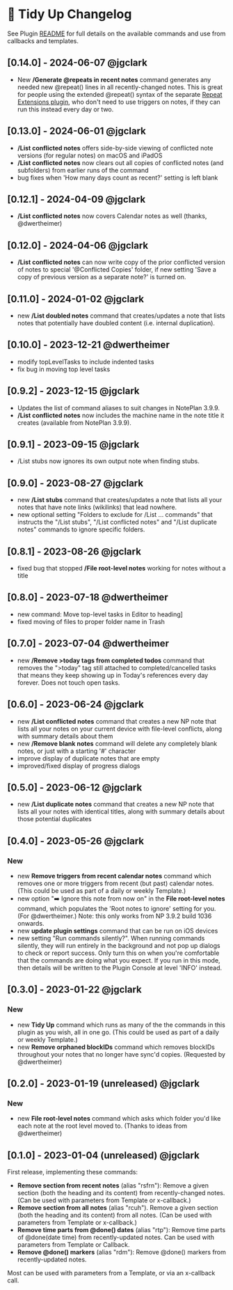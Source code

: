 # 🧹 Tidy Up Changelog
See Plugin [README](https://github.com/NotePlan/plugins/blob/main/np.Tidy/README.md) for full details on the available commands and use from callbacks and templates.

## [0.14.0] - 2024-06-07 @jgclark
- New **/Generate @repeats in recent notes** command generates any needed new @repeat() lines in all recently-changed notes. This is great for people using the extended @repeat() syntax of the separate [Repeat Extensions plugin](https://github.com/NotePlan/plugins/blob/main/jgclark.RepeatExtensions/README.md), who don't need to use triggers on notes, if they can run this instead every day or two.

## [0.13.0] - 2024-06-01 @jgclark
- **/List conflicted notes** offers side-by-side viewing of conflicted note versions (for regular notes) on macOS and iPadOS
- **/List conflicted notes** now clears out all copies of conflicted notes (and subfolders) from earlier runs of the command
- bug fixes when 'How many days count as recent?' setting is left blank

## [0.12.1] - 2024-04-09 @jgclark
- **/List conflicted notes** now covers Calendar notes as well (thanks, @dwertheimer)

## [0.12.0] - 2024-04-06 @jgclark
- **/List conflicted notes** can now write copy of the prior conflicted version of notes to special '@Conflicted Copies' folder, if new setting 'Save a copy of previous version as a separate note?' is turned on.

## [0.11.0] - 2024-01-02 @jgclark
- new **/List doubled notes** command that creates/updates a note that lists notes that potentially have doubled content (i.e. internal duplication).

## [0.10.0] - 2023-12-21 @dwertheimer
- modify topLevelTasks to include indented tasks
- fix bug in moving top level tasks

## [0.9.2] - 2023-12-15 @jgclark
- Updates the list of command aliases to suit changes in NotePlan 3.9.9.
- **/List conflicted notes** now includes the machine name in the note title it creates (available from NotePlan 3.9.9).

## [0.9.1] - 2023-09-15 @jgclark
- /List stubs now ignores its own output note when finding stubs.

## [0.9.0] - 2023-08-27 @jgclark
- new **/List stubs** command that creates/updates a note that lists all your notes that have note links (wikilinks) that lead nowhere.
- new optional setting "Folders to exclude for /List ... commands" that instructs the "/List stubs", "/List conflicted notes" and "/List duplicate notes" commands to ignore specific folders.

## [0.8.1] - 2023-08-26 @jgclark
- fixed bug that stopped **/File root-level notes** working for notes without a title

## [0.8.0] - 2023-07-18 @dwertheimer
- new command: Move top-level tasks in Editor to heading]
- fixed moving of files to proper folder name in Trash

## [0.7.0] - 2023-07-04 @dwertheimer
- new **/Remove >today tags from completed todos** command that removes the ">today" tag still attached to completed/cancelled tasks that means they keep showing up in Today's references every day forever. Does not touch open tasks.

## [0.6.0] - 2023-06-24 @jgclark
- new **/List conflicted notes** command that creates a new NP note that lists all your notes on your current device with file-level conflicts, along with summary details about them
- new **/Remove blank notes** command will delete any completely blank notes, or just with a starting '#' character
- improve display of duplicate notes that are empty
- improved/fixed display of progress dialogs

## [0.5.0] - 2023-06-12 @jgclark
- new **/List duplicate notes** command that creates a new NP note that lists all your notes with identical titles, along with summary details about those potential duplicates

## [0.4.0] - 2023-05-26 @jgclark
### New
- new **Remove triggers from recent calendar notes** command which removes one or more triggers from recent (but past) calendar notes. (This could be used as part of a daily or weekly Template.)
- new option "➡️ Ignore this note from now on" in the **File root-level notes** command, which populates the 'Root notes to ignore' setting for you. (For @dwertheimer.) Note: this only works from NP 3.9.2 build 1036 onwards.
- new **update plugin settings** command that can be run on iOS devices
- new setting "Run commands silently?". When running commands silently, they will run entirely in the background and not pop up dialogs to check or report success. Only turn this on when you're comfortable that the commands are doing what you expect. If you run in this mode, then details will be written to the Plugin Console at level 'INFO' instead.

## [0.3.0] - 2023-01-22 @jgclark
### New
- new **Tidy Up** command which runs as many of the the commands in this plugin as you wish, all in one go. (This could be used as part of a daily or weekly Template.)
- new **Remove orphaned blockIDs** command which removes blockIDs throughout your notes that no longer have sync'd copies. (Requested by @dwertheimer)

## [0.2.0] - 2023-01-19 (unreleased) @jgclark
### New
- new **File root-level notes** command which asks which folder you'd like each note at the root level moved to. (Thanks to ideas from @dwertheimer)

## [0.1.0] - 2023-01-04 (unreleased) @jgclark
First release, implementing these commands:
- **Remove section from recent notes** (alias "rsfrn"): Remove a given section (both the heading and its content) from recently-changed notes. (Can be used with parameters from Template or x-callback.)
- **Remove section from all notes** (alias "rcuh"). Remove a given section (both the heading and its content) from all notes. (Can be used with parameters from Template or x-callback.)
- **Remove time parts from @done() dates** (alias "rtp"): Remove time parts of @done(date time) from recently-updated notes. Can be used with parameters from Template or Callback.
- **Remove @done() markers** (alias "rdm"): Remove @done() markers from recently-updated notes.

Most can be used with parameters from a Template, or via an x-callback call.

